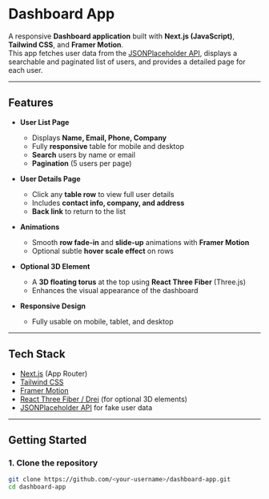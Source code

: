 # Dashboard App

A responsive **Dashboard application** built with **Next.js (JavaScript)**, **Tailwind CSS**, and **Framer Motion**.  
This app fetches user data from the [JSONPlaceholder API](https://jsonplaceholder.typicode.com/users), displays a searchable and paginated list of users, and provides a detailed page for each user.

---

## **Features**

- **User List Page**
  - Displays **Name, Email, Phone, Company**
  - Fully **responsive** table for mobile and desktop
  - **Search** users by name or email
  - **Pagination** (5 users per page)

- **User Details Page**
  - Click any **table row** to view full user details
  - Includes **contact info, company, and address**
  - **Back link** to return to the list

- **Animations**
  - Smooth **row fade-in** and **slide-up** animations with **Framer Motion**
  - Optional subtle **hover scale effect** on rows

- **Optional 3D Element**
  - A **3D floating torus** at the top using **React Three Fiber** (Three.js)
  - Enhances the visual appearance of the dashboard

- **Responsive Design**
  - Fully usable on mobile, tablet, and desktop

---

## **Tech Stack**

- [Next.js](https://nextjs.org/) (App Router)
- [Tailwind CSS](https://tailwindcss.com/)
- [Framer Motion](https://www.framer.com/motion/)
- [React Three Fiber / Drei](https://docs.pmnd.rs/react-three-fiber/getting-started/introduction) (for optional 3D elements)
- [JSONPlaceholder API](https://jsonplaceholder.typicode.com/) for fake user data

---

## **Getting Started**

### **1. Clone the repository**

```bash
git clone https://github.com/<your-username>/dashboard-app.git
cd dashboard-app
